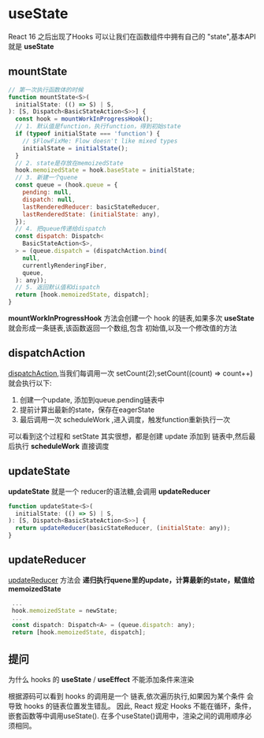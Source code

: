 # useState

React 16 之后出现了Hooks 可以让我们在函数组件中拥有自己的 "state",基本API 就是 **useState**

## mountState

```js
// 第一次执行函数体的时候
function mountState<S>(
  initialState: (() => S) | S,
): [S, Dispatch<BasicStateAction<S>>] {
  const hook = mountWorkInProgressHook();
  // 1. 默认值是function，执行function，得到初始state
  if (typeof initialState === 'function') {
    // $FlowFixMe: Flow doesn't like mixed types
    initialState = initialState();
  }
  // 2. state是存放在memoizedState
  hook.memoizedState = hook.baseState = initialState;
  // 3. 新建一个quene
  const queue = (hook.queue = {
    pending: null,
    dispatch: null,
    lastRenderedReducer: basicStateReducer,
    lastRenderedState: (initialState: any),
  });
  // 4. 把queue传递给dispatch
  const dispatch: Dispatch<
    BasicStateAction<S>,
  > = (queue.dispatch = (dispatchAction.bind(
    null,
    currentlyRenderingFiber,
    queue,
  ): any));
  // 5. 返回默认值和dispatch
  return [hook.memoizedState, dispatch];
}
```
**mountWorkInProgressHook** 方法会创建一个 hook 的链表,如果多次 **useState** 就会形成一条链表,该函数返回一个数组,包含 初始值,以及一个修改值的方法


## dispatchAction

[dispatchAction](https://github.com/facebook/react/blob/v16.13.1/packages/react-reconciler/src/ReactFiberHooks.js#L1263),当我们每调用一次 setCount(2);setCount((count) => count++) 就会执行以下:

1. 创建一个update, 添加到queue.pending链表中
2. 提前计算出最新的state，保存在eagerState
3. 最后调用一次 scheduleWork ,进入调度，触发function重新执行一次 

可以看到这个过程和 setState 其实很想，都是创建 update 添加到 链表中,然后最后执行 **scheduleWork** 直接调度

## updateState
 
**updateState** 就是一个 reducer的语法糖,会调用 **updateReducer**

```js
function updateState<S>(
  initialState: (() => S) | S,
): [S, Dispatch<BasicStateAction<S>>] {
  return updateReducer(basicStateReducer, (initialState: any));
}
```

## updateReducer

[updateReducer](https://github.com/facebook/react/blob/v16.13.1/packages/react-reconciler/src/ReactFiberHooks.js#L655) 方法会  **递归执行quene里的update，计算最新的state，赋值给memoizedState**

```js
 ...
 hook.memoizedState = newState;
 ...
 const dispatch: Dispatch<A> = (queue.dispatch: any);
 return [hook.memoizedState, dispatch];
```

## 提问

为什么 hooks 的 **useState** / **useEffect** 不能添加条件来渲染

根据源码可以看到 hooks 的调用是一个 链表,依次遍历执行,如果因为某个条件 会导致 hooks 的链表位置发生错乱。 因此, React 规定 Hooks 不能在循环，条件，嵌套函数等中调用useState(). 在多个useState()调用中，渲染之间的调用顺序必须相同。